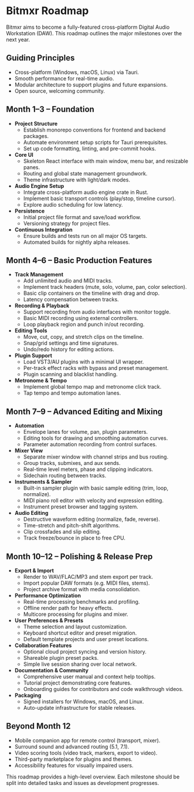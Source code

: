# Bitmxr Roadmap

Bitmxr aims to become a fully-featured cross-platform Digital Audio Workstation (DAW). This roadmap outlines the major milestones over the next year.

## Guiding Principles
- Cross-platform (Windows, macOS, Linux) via Tauri.
- Smooth performance for real-time audio.
- Modular architecture to support plugins and future expansions.
- Open source, welcoming community.

## Month 1–3 – Foundation
- **Project Structure**
  - Establish monorepo conventions for frontend and backend packages.
  - Automate environment setup scripts for Tauri prerequisites.
  - Set up code formatting, linting, and pre-commit hooks.
- **Core UI**
  - Skeleton React interface with main window, menu bar, and resizable panes.
  - Routing and global state management groundwork.
  - Theme infrastructure with light/dark modes.
- **Audio Engine Setup**
  - Integrate cross-platform audio engine crate in Rust.
  - Implement basic transport controls (play/stop, timeline cursor).
  - Explore audio scheduling for low latency.
- **Persistence**
  - Initial project file format and save/load workflow.
  - Versioning strategy for project files.
- **Continuous Integration**
  - Ensure builds and tests run on all major OS targets.
  - Automated builds for nightly alpha releases.

## Month 4–6 – Basic Production Features
- **Track Management**
  - Add unlimited audio and MIDI tracks.
  - Implement track headers (mute, solo, volume, pan, color selection).
  - Basic clip containers on the timeline with drag and drop.
  - Latency compensation between tracks.
- **Recording & Playback**
  - Support recording from audio interfaces with monitor toggle.
  - Basic MIDI recording using external controllers.
  - Loop playback region and punch in/out recording.
- **Editing Tools**
  - Move, cut, copy, and stretch clips on the timeline.
  - Snap/grid settings and time signatures.
  - Undo/redo history for editing actions.
- **Plugin Support**
  - Load VST3/AU plugins with a minimal UI wrapper.
  - Per-track effect racks with bypass and preset management.
  - Plugin scanning and blacklist handling.
- **Metronome & Tempo**
  - Implement global tempo map and metronome click track.
  - Tap tempo and tempo automation lanes.

## Month 7–9 – Advanced Editing and Mixing
- **Automation**
  - Envelope lanes for volume, pan, plugin parameters.
  - Editing tools for drawing and smoothing automation curves.
  - Parameter automation recording from control surfaces.
- **Mixer View**
  - Separate mixer window with channel strips and bus routing.
  - Group tracks, submixes, and aux sends.
  - Real-time level meters, phase and clipping indicators.
  - Sidechain routing between tracks.
- **Instruments & Sampler**
  - Built-in sampler plugin with basic sample editing (trim, loop, normalize).
  - MIDI piano roll editor with velocity and expression editing.
  - Instrument preset browser and tagging system.
- **Audio Editing**
  - Destructive waveform editing (normalize, fade, reverse).
  - Time-stretch and pitch-shift algorithms.
  - Clip crossfades and slip editing.
  - Track freeze/bounce in place to free CPU.

## Month 10–12 – Polishing & Release Prep
- **Export & Import**
  - Render to WAV/FLAC/MP3 and stem export per track.
  - Import popular DAW formats (e.g. MIDI files, stems).
  - Project archive format with media consolidation.
- **Performance Optimization**
  - Real-time processing benchmarks and profiling.
  - Offline render path for heavy effects.
  - Multicore processing for plugins and mixer.
- **User Preferences & Presets**
  - Theme selection and layout customization.
  - Keyboard shortcut editor and preset migration.
  - Default template projects and user preset locations.
- **Collaboration Features**
  - Optional cloud project syncing and version history.
  - Shareable plugin preset packs.
  - Simple live session sharing over local network.
- **Documentation & Community**
  - Comprehensive user manual and context help tooltips.
  - Tutorial project demonstrating core features.
  - Onboarding guides for contributors and code walkthrough videos.
- **Packaging**
  - Signed installers for Windows, macOS, and Linux.
  - Auto-update infrastructure for stable releases.

## Beyond Month 12
- Mobile companion app for remote control (transport, mixer).
- Surround sound and advanced routing (5.1, 7.1).
- Video scoring tools (video track, markers, export to video).
- Third-party marketplace for plugins and themes.
- Accessibility features for visually impaired users.

This roadmap provides a high-level overview. Each milestone should be split into detailed tasks and issues as development progresses.
